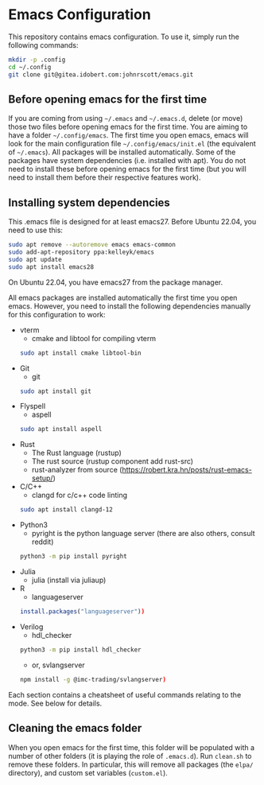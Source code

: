# Emacs Configuration

This repository contains emacs configuration. To use it, simply run the following commands:

```bash
mkdir -p .config
cd ~/.config
git clone git@gitea.idobert.com:johnrscott/emacs.git
```

## Before opening emacs for the first time

If you are coming from using `~/.emacs` and `~/.emacs.d`, delete (or move) those two files before opening emacs for the first time. You are aiming to have a folder `~/.config/emacs`. The first time you open emacs, emacs will look for the main configuration file `~/.config/emacs/init.el` (the equivalent of `~/.emacs`). All packages will be installed automatically. Some of the packages have system dependencies (i.e. installed with apt). You do not need to install these before opening emacs for the first time (but you will need to install them before their respective features work).

## Installing system dependencies

This .emacs file is designed for at least emacs27. Before
Ubuntu 22.04, you need to use this:

```bash
sudo apt remove --autoremove emacs emacs-common
sudo add-apt-repository ppa:kelleyk/emacs
sudo apt update
sudo apt install emacs28
```

On Ubuntu 22.04, you have emacs27 from the package manager.

All emacs packages are installed automatically the first time you open emacs. However, you need to install the following dependencies manually for this configuration to work:

* vterm
  - cmake and libtool for compiling vterm
  ```bash
  sudo apt install cmake libtool-bin
  ```
* Git
  - git 
  ```bash
  sudo apt install git
  ```
* Flyspell
  - aspell
  ```bash
  sudo apt install aspell
  ```
* Rust
  - The Rust language (rustup)
  - The rust source (rustup component add rust-src)
  - rust-analyzer from source
    (https://robert.kra.hn/posts/rust-emacs-setup/)
* C/C++
  - clangd for c/c++ code linting
  ```bash
  sudo apt install clangd-12
  ```
* Python3
  - pyright is the python language server (there are also others, consult reddit)
  ```bash
  python3 -m pip install pyright
  ```
* Julia
  - julia (install via juliaup)
* R
  - languageserver
  ```r
  install.packages("languageserver"))
  ```
* Verilog
  - hdl_checker
  ```bash
  python3 -m pip install hdl_checker
  ```
  - or, svlangserver
  ```bash
  npm install -g @imc-trading/svlangserver)
  ```

Each section contains a cheatsheet of useful commands
relating to the mode. See below for details.

## Cleaning the emacs folder

When you open emacs for the first time, this folder will be populated with a number of other folders (it is playing the role of `.emacs.d`). Run `clean.sh` to remove these folders. In particular, this will remove all packages (the `elpa/` directory), and custom set variables (`custom.el`).
